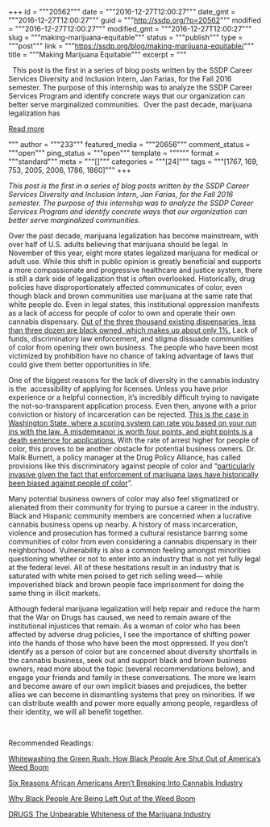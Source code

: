 +++
id = """20562"""
date = """2016-12-27T12:00:27"""
date_gmt = """2016-12-27T12:00:27"""
guid = """http://ssdp.org/?p=20562"""
modified = """2016-12-27T12:00:27"""
modified_gmt = """2016-12-27T12:00:27"""
slug = """making-marijuana-equitable"""
status = """publish"""
type = """post"""
link = """https://ssdp.org/blog/making-marijuana-equitable/"""
title = """Making Marijuana Equitable"""
excerpt = """<p>&nbsp; This post is the first in a series of blog posts written by the SSDP Career Services Diversity and Inclusion Intern, Jan Farias, for the Fall 2016 semester. The purpose of this internship was to analyze the SSDP Career Services Program and identify concrete ways that our organization can better serve marginalized communities.  Over the past decade, marijuana legalization has</p>
<div class="h10"></div>
<p><a class="more-link2 flat" href="https://ssdp.org/blog/making-marijuana-equitable/">Read more</a></p>
"""
author = """233"""
featured_media = """20656"""
comment_status = """open"""
ping_status = """open"""
template = """"""
format = """standard"""
meta = """[]"""
categories = """[24]"""
tags = """[1767, 169, 753, 2005, 2006, 1786, 1860]"""
+++
&nbsp;

<em>This post is the first in a series of blog posts written by the SSDP Career Services Diversity and Inclusion Intern, Jan Farias, for the Fall 2016 semester. </em><em>The purpose of this internship was to analyze the SSDP Career Services Program and identify concrete ways that our organization can better serve marginalized communities. </em>

<span style="font-weight: 400;">Over the past decade, marijuana legalization has become mainstream, with over half of U.S. adults believing that marijuana should be legal. In November of this year, eight more states legalized marijuana for medical or adult use. While this shift in public opinion is greatly beneficial and supports a more compassionate and progressive healthcare and justice system, there is still a dark side of legalization that is often overlooked. Historically, drug policies have disproportionately affected communicates of color, even though black and brown communities use marijuana at the same rate that white people do. Even in legal states, this institutional oppression manifests as a lack of access for people of color to own and operate their own cannabis dispensary. </span><a href="https://www.buzzfeed.com/amandachicagolewis/americas-white-only-weed-boom?utm_term=.dvNl6VE9D#.gx171eK8q"><span style="font-weight: 400;">Out of the three thousand existing dispensaries, less than three dozen are black owned, which makes up about only 1%.</span></a> <span style="font-weight: 400;">Lack of funds, discriminatory law enforcement, and stigma dissuade communities of color from opening their own business. The people who have been most victimized by prohibition have no chance of taking advantage of laws that could give them better opportunities in life. </span>

<span style="font-weight: 400;">One of the biggest reasons for the lack of diversity in the cannabis industry is the  accessibility of applying for licenses. Unless you have prior experience or a helpful connection, it’s incredibly difficult trying to navigate the not-so-transparent application process. Even then, anyone with a prior conviction or history of incarceration can be rejected. </span><a href="http://www.nbcnews.com/news/nbcblk/6-reasons-african-americans-cant-break-cannabis-industry-n344486"><span style="font-weight: 400;">This is the case in Washington State, where a scoring system can rate you based on your run ins with the law. A misdemeanor is worth four points, and eight points is a death sentence for applications.</span></a><span style="font-weight: 400;"> With the rate of arrest higher for people of color, this proves to be another obstacle for potential business owners. Dr. Malik Burnett, a policy manager at the Drug Policy Alliance, has called provisions like this discriminatory against people of color and “</span><a href="http://www.nbcnews.com/news/nbcblk/6-reasons-african-americans-cant-break-cannabis-industry-n344486"><span style="font-weight: 400;">particularly invasive given the fact that enforcement of marijuana laws have historically been biased against people of color</span></a><span style="font-weight: 400;">”. </span>

<span style="font-weight: 400;">Many potential business owners of color may also feel stigmatized or alienated from their community for trying to pursue a career in the industry. Black and Hispanic community members are concerned when a lucrative cannabis business opens up nearby. A history of mass incarceration, violence and prosecution has formed a cultural resistance barring some communities of color from even considering a cannabis dispensary in their neighborhood. Vulnerability is also a common feeling amongst minorities questioning whether or not to enter into an industry that is not yet fully legal at the federal level. All of these hesitations result in an industry that is saturated with white men poised to get rich selling weed— while impoverished black and brown people face imprisonment for doing the same thing in illicit markets. </span>

<span style="font-weight: 400;">Although federal marijuana legalization will help repair and reduce the harm that the War on Drugs has caused, we need to remain aware of the institutional injustices that remain. As a woman of color who has been affected by adverse drug policies, I see the importance of shifting power into the hands of those who have been the most oppressed. If you don’t identify as a person of color but are concerned about diversity shortfalls in the cannabis business, seek out and support black and brown business owners, read more about the topic (several recommendations below), and engage your friends and family in these conversations. The more we learn and become aware of our own implicit biases and prejudices, the better allies we can become in dismantling systems that prey on minorities. If we can distribute wealth and power more equally among people, regardless of their identity, we will all benefit together. </span>

&nbsp;

<span style="font-weight: 400;">Recommended Readings: </span>

<a href="https://www.buzzfeed.com/amandachicagolewis/americas-white-only-weed-boom?utm_term=.qjbd2Xnx7J#.bsk8zLWwgP"><span style="font-weight: 400;">Whitewashing the Green Rush: How Black People Are Shut Out of America’s Weed Boom </span></a>

<a href="http://www.nbcnews.com/news/nbcblk/6-reasons-african-americans-cant-break-cannabis-industry-n344486"><span style="font-weight: 400;">Six Reasons African Americans Aren&#8217;t Breaking Into Cannabis Industry</span></a>

<a href="http://www.theroot.com/articles/culture/2016/08/why-black-people-are-being-left-out-of-the-weed-boom/"><span style="font-weight: 400;">Why Black People Are Being Left Out of the Weed Boom</span></a>

<a href="http://www.alternet.org/drugs/incredible-whiteness-colorado-cannabis-business"><span style="font-weight: 400;">DRUGS The Unbearable Whiteness of the Marijuana Industry</span></a>

&nbsp;
